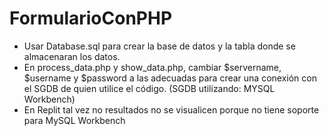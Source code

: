 # FormularioConPHP
<ul>
  <li>Usar Database.sql para crear la base de datos y la tabla donde se almacenaran los datos. </li>
  <li>En process_data.php y show_data.php, cambiar $servername, $username y $password a las adecuadas para crear una conexión con el SGDB de quien utilice el código. (SGDB utilizando: MYSQL Workbench)</li>
  <li>En Replit tal vez no resultados no se visualicen porque no tiene soporte para MySQL Workbench  </li>
</ul>
